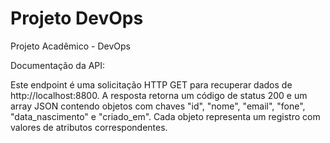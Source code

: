 # Projeto DevOps

Projeto Acadêmico - DevOps

Documentação da API:

Este endpoint é uma solicitação HTTP GET para recuperar dados de http://localhost:8800. A resposta retorna um código de status 200 e um array JSON contendo objetos com chaves "id", "nome", "email", "fone", "data_nascimento" e "criado_em". Cada objeto representa um registro com valores de atributos correspondentes.

